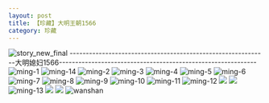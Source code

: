 ```yaml
---
layout: post
title: 【珍藏】大明王朝1566
category: 珍藏
---
```

![story_new_final](http://rzda7rj3c.hd-bkt.clouddn.com/img/story_new_final_0322.png)
-------------------------------------------------------------大明媳妇1566-------------------------------------------------------------
![ming-1](http://rzda7rj3c.hd-bkt.clouddn.com/img/ming-1.png)
![ming-14](http://rzda7rj3c.hd-bkt.clouddn.com/img/ming-14.png)
![ming-2](http://rzda7rj3c.hd-bkt.clouddn.com/img/ming-2.png)
![ming-3](http://rzda7rj3c.hd-bkt.clouddn.com/img/ming-3.png)
![ming-4](http://rzda7rj3c.hd-bkt.clouddn.com/img/ming-4.png)
![ming-5](http://rzda7rj3c.hd-bkt.clouddn.com/img/ming-5.png)
![ming-6](http://rzda7rj3c.hd-bkt.clouddn.com/img/ming-6.png)
![ming-7](http://rzda7rj3c.hd-bkt.clouddn.com/img/ming-7.png)
![ming-8](http://rzda7rj3c.hd-bkt.clouddn.com/img/ming-8.png)
![ming-9](http://rzda7rj3c.hd-bkt.clouddn.com/img/ming-9.png)
![ming-10](http://rzda7rj3c.hd-bkt.clouddn.com/img/ming-10.png)
![ming-11](http://rzda7rj3c.hd-bkt.clouddn.com/img/ming-11.png)
![ming-12](http://rzda7rj3c.hd-bkt.clouddn.com/img/ming-12.png)
![](http://rzda7rj3c.hd-bkt.clouddn.com/img/ming-220322-1.png)
![](http://rzda7rj3c.hd-bkt.clouddn.com/img/ming-220322-2.png)
![ming-13](http://rzda7rj3c.hd-bkt.clouddn.com/img/ming-13.png)
![](http://rzda7rj3c.hd-bkt.clouddn.com/img/ming-220325-1.png)
![](http://rzda7rj3c.hd-bkt.clouddn.com/img/ming-220325-2.png)
![wanshan](http://rzda7rj3c.hd-bkt.clouddn.com/img/wanshan.png)




  




